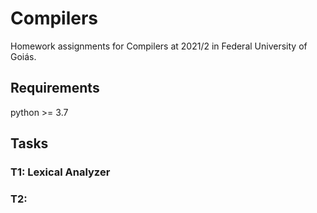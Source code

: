 # Compilers

Homework assignments for Compilers at 2021/2 in Federal University of Goiás.



## Requirements

python >= 3.7



## Tasks

### T1: Lexical Analyzer
### T2: